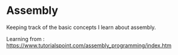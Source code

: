 # Assembly

Keeping track of the basic concepts I learn about assembly.

Learning from : https://www.tutorialspoint.com/assembly_programming/index.htm
